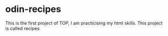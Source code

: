 # odin-recipes
This is the first project of TOP, I am practicising my html skills.
This project is called recipes